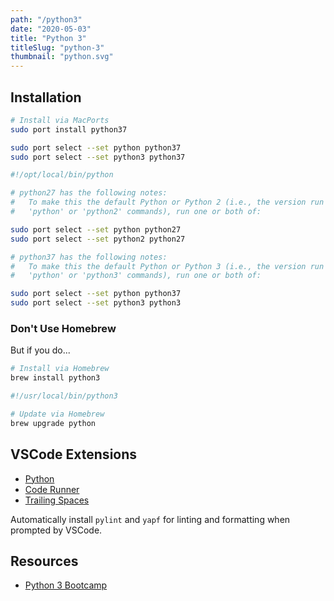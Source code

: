 ```yaml
---
path: "/python3"
date: "2020-05-03"
title: "Python 3"
titleSlug: "python-3"
thumbnail: "python.svg"
---
```


## Installation

```bash
# Install via MacPorts
sudo port install python37

sudo port select --set python python37
sudo port select --set python3 python37

#!/opt/local/bin/python
```

```bash
# python27 has the following notes:
#   To make this the default Python or Python 2 (i.e., the version run by the
#   'python' or 'python2' commands), run one or both of:

sudo port select --set python python27
sudo port select --set python2 python27

# python37 has the following notes:
#   To make this the default Python or Python 3 (i.e., the version run by the
#   'python' or 'python3' commands), run one or both of:

sudo port select --set python python37
sudo port select --set python3 python3
```

### Don't Use Homebrew

But if you do...

```bash
# Install via Homebrew
brew install python3

#!/usr/local/bin/python3

# Update via Homebrew
brew upgrade python
```

## VSCode Extensions

- [Python](https://marketplace.visualstudio.com/items?itemName=ms-python.python)
- [Code Runner](https://marketplace.visualstudio.com/items?itemName=formulahendry.code-runner)
- [Trailing Spaces](https://marketplace.visualstudio.com/items?itemName=shardulm94.trailing-spaces)

Automatically install `pylint` and `yapf` for linting and formatting when prompted by VSCode.

## Resources

- [Python 3 Bootcamp](https://github.com/Pierian-Data/Complete-Python-3-Bootcamp)
